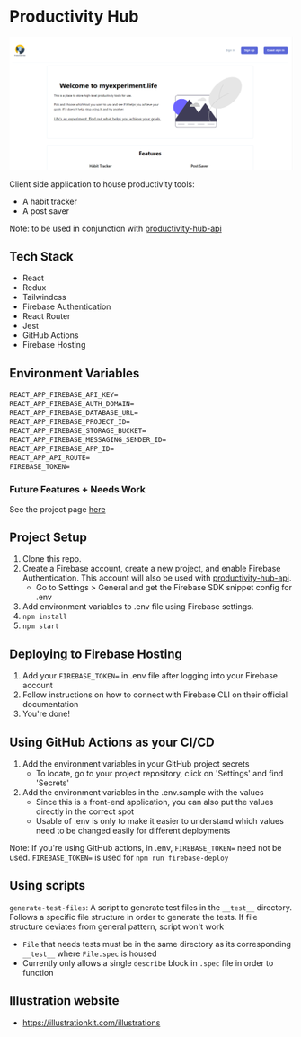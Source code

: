 # Productivity Hub

![Productivity Hub Landing Page](/resources/landing_page.png)

Client side application to house productivity tools:

- A habit tracker
- A post saver

Note: to be used in conjunction with [productivity-hub-api](https://github.com/nicholaspung/productivity-hub-api)

## Tech Stack

- React
- Redux
- Tailwindcss
- Firebase Authentication
- React Router
- Jest
- GitHub Actions
- Firebase Hosting

## Environment Variables

```
REACT_APP_FIREBASE_API_KEY=
REACT_APP_FIREBASE_AUTH_DOMAIN=
REACT_APP_FIREBASE_DATABASE_URL=
REACT_APP_FIREBASE_PROJECT_ID=
REACT_APP_FIREBASE_STORAGE_BUCKET=
REACT_APP_FIREBASE_MESSAGING_SENDER_ID=
REACT_APP_FIREBASE_APP_ID=
REACT_APP_API_ROUTE=
FIREBASE_TOKEN=
```

### Future Features + Needs Work

See the project page [here](https://github.com/nicholaspung/productivity-hub/projects/1)

## Project Setup

1. Clone this repo.
2. Create a Firebase account, create a new project, and enable Firebase Authentication. This account will also be used with [productivity-hub-api](https://github.com/nicholaspung/productivity-hub-api).
   - Go to Settings > General and get the Firebase SDK snippet config for .env
3. Add environment variables to .env file using Firebase settings.
4. `npm install`
5. `npm start`

## Deploying to Firebase Hosting

1. Add your `FIREBASE_TOKEN=` in .env file after logging into your Firebase account
2. Follow instructions on how to connect with Firebase CLI on their official documentation
3. You're done!

## Using GitHub Actions as your CI/CD

1. Add the environment variables in your GitHub project secrets
   - To locate, go to your project repository, click on 'Settings' and find 'Secrets'
2. Add the environment variables in the .env.sample with the values
   - Since this is a front-end application, you can also put the values directly in the correct spot
   - Usable of .env is only to make it easier to understand which values need to be changed easily for different deployments

Note: If you're using GitHub actions, in .env, `FIREBASE_TOKEN=` need not be used. `FIREBASE_TOKEN=` is used for `npm run firebase-deploy`

## Using scripts

`generate-test-files`: A script to generate test files in the `__test__` directory. Follows a specific file structure in order to generate the tests. If file structure deviates from general pattern, script won't work

- `File` that needs tests must be in the same directory as its corresponding `__test__` where `File.spec` is housed
- Currently only allows a single `describe` block in `.spec` file in order to function

## Illustration website

- https://illustrationkit.com/illustrations
